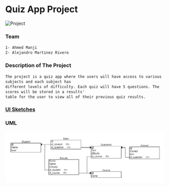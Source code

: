 # Quiz App Project
![Project](https://github.com/TheDataNomad/QuizApp/workflows/Project/badge.svg)
### Team
    1- Ahmed Manji 
    2- Alejandro Martinez Rivero 


### Description of The Project
    The project is a quiz app where the users will have access to various subjects and each subject has 
    different levels of difficulty. Each quiz will have 5 questions. The scores will be stored in a results' 
    table for the user to view all of their previous quiz results.
    
### [UI Sketches](https://xd.adobe.com/view/d94efb68-d351-46ca-98bc-ee983b5b5b4f-8c1d/)
    
    
### UML 
![UML](./UML.jpg)
